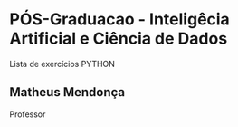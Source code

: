 # PÓS-Graduacao - Inteligêcia Artificial e Ciência de Dados
Lista de exercícios PYTHON
## Matheus Mendonça
Professor
